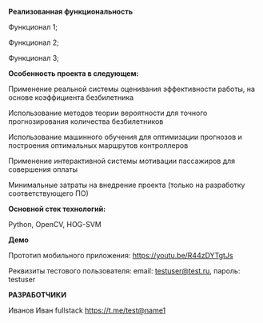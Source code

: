 <b>Реализованная функциональность</b>

Функционал 1;

Функционал 2;

Функционал 3;

<b>Особенность проекта в следующем:</b>

Применение реальной системы оценивания эффективности работы, на основе коэффициента безбилетника

Использование методов теории вероятности для точного прогнозирования количества безбилетников

Использование машинного обучения для оптимизации прогнозов и построения оптимальных маршрутов контроллеров

Применение интерактивной системы мотивации пассажиров для совершения оплаты

Минимальные затраты на внедрение проекта (только на разработку соответствующего ПО)

<b>Основной стек технологий:</b>

Python, OpenCV, HOG-SVM

<b>Демо</b>

Прототип мобильного приложения: https://youtu.be/R44zDYTgtJs

Реквизиты тестового пользователя: email: testuser@test.ru, пароль: testuser

<b>РАЗРАБОТЧИКИ</b>

Иванов Иван fullstack https://t.me/test@name1
